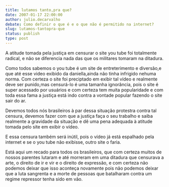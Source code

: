 ```yaml
---
title: lutamos tanto,pra que?
date: 2007-01-17 22:00:00
author: julio.decarvalho
debate: Como definir o que é e o que não é permitido na internet?
slug: lutamos-tantopra-que
status: publish 
type: post
---
```


A atitude tomada pela justiça em censurar o site you tube foi totalmente radical, e não se diferencia nada das que os militares tomaram na ditadura.  

Como todos sabemos o you tube é um site de entreterimento e diversão,e que até esse video exibido da daniella,ainda não tinha infrigido nehuma norma. Com certeza o site foi preciptado em exibir tal vídeo e realmente deve ser punido,mas censurá-lo é uma tamanha ignorância, pois o site é super acessado por usuários e com certeza tem muita popularidade e com toda essa fama a justiça está indo contra a vontade popular fazendo o site sair do ar.  

Devemos todos nós brasileiros à par dessa situação protestra contra tal censura, devemos fazer com que a justiça faça o seu trabalho e saiba realmente a gravidade da situação e dê uma pena adequada à atitude tomada pelo site em exibir o vídeo.  

E essa censura também será inútil, pois o vídeo já está espalhado pela internet e se o you tube não exibisse, outro site o faria.  

Está aqui um recado para todos os brasileiros, que com certeza muitos de nossos parentes lutaram e até morreram em uma ditadura que censurava a arte, o direito de ir e vir e o direito de expressão, e com certeza não podemos deixar que isso aconteça novamente pois não podemos deixar que a luta sangrenta e a morte de pessoas que batalharam contra um regime repressor tenha sido em vão.
